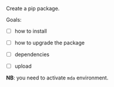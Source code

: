 Create a pip package.


Goals:
- [ ] how to install
- [ ] how to upgrade the package
- [ ] dependencies
- [ ] upload


**NB**: you need to activate `mda` environment.
